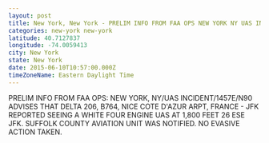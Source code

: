 ```yaml
---
layout: post
title: New York, New York - PRELIM INFO FROM FAA OPS NEW YORK NY UAS INCIDENT 1457E N90 ADVISES THAT DELTA
categories: new-york new-york
latitude: 40.7127837
longitude: -74.0059413
city: New York
state: New York
date: 2015-06-10T10:57:00.000Z
timeZoneName: Eastern Daylight Time
---
```


PRELIM INFO FROM FAA OPS: NEW YORK, NY/UAS INCIDENT/1457E/N90 ADVISES THAT DELTA 206, B764, NICE COTE D'AZUR ARPT, FRANCE - JFK REPORTED SEEING A WHITE FOUR ENGINE UAS AT 1,800 FEET 26 ESE JFK. SUFFOLK COUNTY AVIATION UNIT WAS NOTIFIED. NO EVASIVE ACTION TAKEN. 
